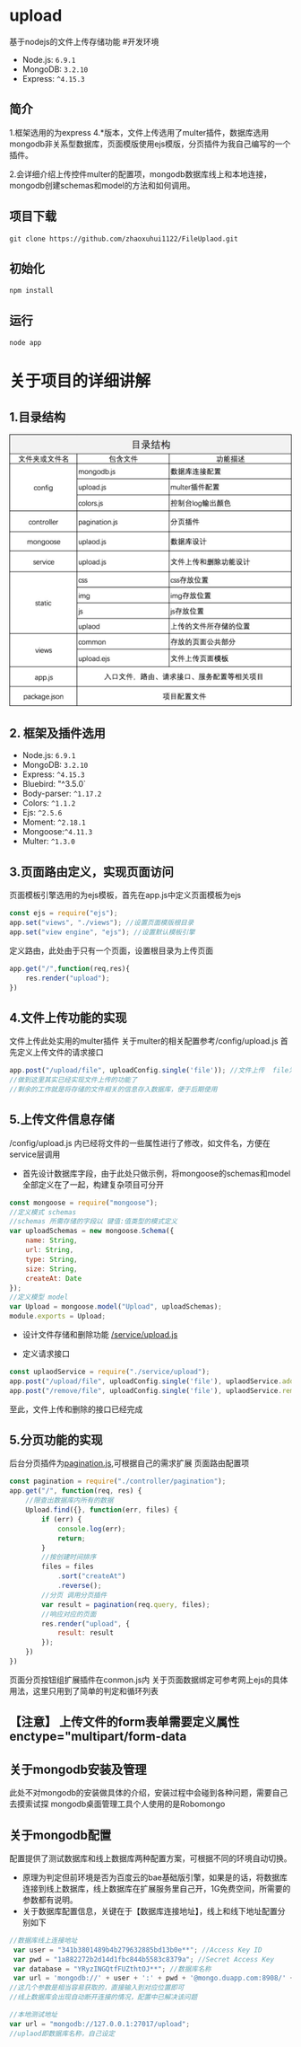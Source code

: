 # upload
基于nodejs的文件上传存储功能
#开发环境
- Node.js: `6.9.1`
- MongoDB: `3.2.10`
- Express: `^4.15.3`
## 简介
1.框架选用的为express 4.*版本，文件上传选用了multer插件，数据库选用mongodb非关系型数据库，页面模版使用ejs模版，分页插件为我自己编写的一个插件。

2.会详细介绍上传控件multer的配置项，mongodb数据库线上和本地连接，mongodb创建schemas和model的方法和如何调用。

## 项目下载
```
git clone https://github.com/zhaoxuhui1122/FileUplaod.git
```
## 初始化
```
npm install
```
## 运行
```
node app
```
# 关于项目的详细讲解
## 1.目录结构
![](./static/img/01.jpg)

## 2. 框架及插件选用
- Node.js: `6.9.1`
- MongoDB: `3.2.10`
- Express: `^4.15.3`
- Bluebird: "^3.5.0`
- Body-parser: `^1.17.2`
- Colors: `^1.1.2`
- Ejs: `^2.5.6`
- Moment: `^2.18.1`
- Mongoose:`^4.11.3`
- Multer: `^1.3.0`

## 3.页面路由定义，实现页面访问
页面模板引擎选用的为ejs模板，首先在app.js中定义页面模板为ejs
```javascript
const ejs = require("ejs");
app.set("views", "./views"); //设置页面模版根目录
app.set("view engine", "ejs"); //设置默认模板引擎
```
定义路由，此处由于只有一个页面，设置根目录为上传页面
```javascript
app.get("/",function(req,res){
    res.render("upload");
})
```
## 4.文件上传功能的实现
文件上传此处实用的multer插件
关于multer的相关配置参考/config/upload.js
首先定义上传文件的请求接口
```javascript
app.post("/upload/file", uploadConfig.single('file')); //文件上传  file为表单内input的name
//做到这里其实已经实现文件上传的功能了
//剩余的工作就是将存储的文件相关的信息存入数据库，便于后期使用
```
## 5.上传文件信息存储
/config/upload.js 内已经将文件的一些属性进行了修改，如文件名，方便在service层调用

- 首先设计数据库字段，由于此处只做示例，将mongoose的schemas和model全部定义在了一起，构建复杂项目可分开
```javascript
const mongoose = require("mongoose");
//定义模式 schemas
//schemas 所需存储的字段以 键值:值类型的模式定义
var uploadSchemas = new mongoose.Schema({
    name: String,
    url: String,
    type: String,
    size: String,
    createAt: Date
});
//定义模型 model
var Upload = mongoose.model("Upload", uploadSchemas);
module.exports = Upload;
```
- 设计文件存储和删除功能
[/service/upload.js](./service/upload.js)

- 定义请求接口
```javascript
const uplaodService = require("./service/upload");
app.post("/upload/file", uploadConfig.single('file'), uplaodService.add); //文件上传
app.post("/remove/file", uploadConfig.single('file'), uplaodService.remove); //文件删除
```
至此，文件上传和删除的接口已经完成

## 5.分页功能的实现
后台分页插件为[pagination.js](./controller/pagination.js),可根据自己的需求扩展
页面路由配置项
```javascript
const pagination = require("./controller/pagination");
app.get("/", function(req, res) {
    //限查出数据库内所有的数据
    Upload.find({}, function(err, files) {
        if (err) {
            console.log(err);
            return;
        }
        //按创建时间排序
        files = files
            .sort("createAt")
            .reverse();
        //分页 调用分页插件
        var result = pagination(req.query, files);
        //响应对应的页面
        res.render("upload", {
            result: result
        });
    })
})
```
页面分页按钮组扩展插件在conmon.js内
关于页面数据绑定可参考网上ejs的具体用法，这里只用到了简单的判定和循环列表
## 【注意】 上传文件的form表单需要定义属性 enctype="multipart/form-data

## 关于mongodb安装及管理
此处不对mongodb的安装做具体的介绍，安装过程中会碰到各种问题，需要自己去摸索试探
mongodb桌面管理工具个人使用的是Robomongo
## 关于mongodb配置
配置提供了测试数据库和线上数据库两种配置方案，可根据不同的环境自动切换。
- 原理为判定但前环境是否为百度云的bae基础版引擎，如果是的话，将数据库连接到线上数据库，线上数据库在扩展服务里自己开，1G免费空间，所需要的参数都有说明。
- 关于数据库配置信息，关键在于【数据库连接地址】，线上和线下地址配置分别如下

```javascript
//数据库线上连接地址
 var user = "341b3801489b4b279632885bd13b0e**"; //Access Key ID
 var pwd = "1a882272b2d14d1fbc844b5583c8379a"; //Secret Access Key
 var database = "YRyzINGQtfFUZthtOJ**"; //数据库名称
 var url = 'mongodb://' + user + ':' + pwd + '@mongo.duapp.com:8908/' + database + '';
//这几个参数是相当容易获取的，直接输入到对应位置即可
//线上数据库会出现自动断开连接的情况，配置中已解决该问题
```
```javascript
//本地测试地址
var url = "mongodb://127.0.0.1:27017/upload";
//uplaod即数据库名称，自己设定
```

